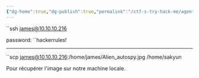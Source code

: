 ```yaml
---
{"dg-home":true,"dg-publish":true,"permalink":"/ctf-s-try-hack-me/agent-sudo-finish/6-ssh/","tags":"gardenEntry","dgHomeLink":true,"dgPassFrontmatter":true}
---
```



``ssh james@10.10.10.216

password: ``hackerrules!

______________________________________

``scp james@10.10.10.216:/home/james/Alien_autospy.jpg /home/sakyun

Pour récupérer l'image sur notre machine locale.